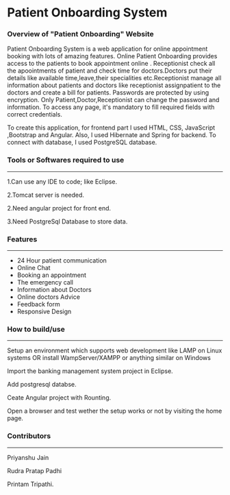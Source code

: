 
<h1>Patient Onboarding System</h1>
<h3>Overview of "Patient Onboarding" Website</h3>
  <p>Patient Onboarding System is a web application for online appointment booking with lots of amazing features. Online Patient Onboarding provides access to the patients to book appointment online . Receptionist check all the apoointments of patient and check time for doctors.Doctors put their details like available time,leave,their specialities etc.Receptionist manage all information about patients and doctors like receptionist assignpatient to the doctors and create a bill for patients. Passwords are protected by using encryption. Only Patient,Doctor,Receptionist can change the password and information. To access any page, it's mandatory to fill required fields with correct credentials.

To create this application, for frontend part I  used HTML, CSS, JavaScript ,Bootstrap and Angular. Also, I  used Hibernate and Spring for backend. To connect with database, I used PostgreSQL database.</p>
<h3>Tools or Softwares required to use</h3>
<hr>
<p>1.Can use any IDE to code; like Eclipse.</p>
<p>2.Tomcat server is needed.</p>
<p>2.Need angular project for front end.</p>
<p>3.Need PostgreSql Database to store data.</p>
<h3>Features
</h3><hr>
<ul>
  <li>24 Hour patient communication</li>
  <li>Online Chat</li>
  <li>Booking an appointment</li>
  <li>The emergency call</li>
  <li>Information about Doctors</li>
  <li>Online doctors Advice</li>
  <li>Feedback form</li>
  <li>Responsive Design</li>
 </ul> 
<h3>How to build/use
</h3><hr>
<p>Setup an environment which supports web development like LAMP on Linux systems OR install WampServer/XAMPP or anything similar on Windows</p>
<p>Import the banking management system project in Eclipse.</p>
<p>Add postgresql databse.</p>
<p>Ceate Angular project with Rounting.</p>
<p>Open a browser and test wether the setup works or not by visiting the home page. </p>
<h3>Contributors
</h3><hr>
<p>Priyanshu Jain</p>
<p>Rudra Pratap Padhi</p>
<p>Printam Tripathi.</p>



